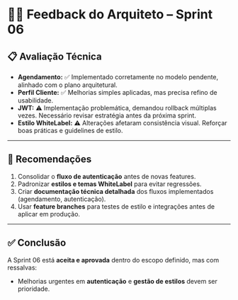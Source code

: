 # 🧑‍💻 Feedback do Arquiteto – Sprint 06

## 📋 Avaliação Técnica
- **Agendamento:** ✅ Implementado corretamente no modelo pendente, alinhado com o plano arquitetural.  
- **Perfil Cliente:** ✅ Melhorias simples aplicadas, mas precisa refino de usabilidade.  
- **JWT:** ⚠️ Implementação problemática, demandou rollback múltiplas vezes. Necessário revisar estratégia antes da próxima sprint.  
- **Estilo WhiteLabel:** ⚠️ Alterações afetaram consistência visual. Reforçar boas práticas e guidelines de estilo.  

---

## 📌 Recomendações
1. Consolidar o **fluxo de autenticação** antes de novas features.  
2. Padronizar **estilos e temas WhiteLabel** para evitar regressões.  
3. Criar **documentação técnica detalhada** dos fluxos implementados (agendamento, autenticação).  
4. Usar **feature branches** para testes de estilo e integrações antes de aplicar em produção.  

---

## ✅ Conclusão
A Sprint 06 está **aceita e aprovada** dentro do escopo definido, mas com ressalvas:  
- Melhorias urgentes em **autenticação** e **gestão de estilos** devem ser prioridade.  
